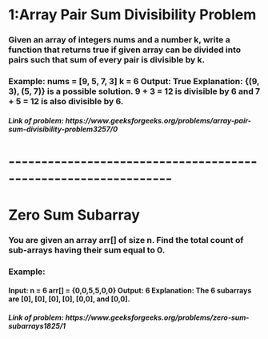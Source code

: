 <h1>1:Array Pair Sum Divisibility Problem</h1>
<h3>Given an array of integers nums and a number k, write a function that returns true if given array can be divided into pairs such that sum of every pair is divisible by k.</h3>
<h3>Example:
nums = [9, 5, 7, 3]
k = 6
Output: 
True
Explanation: 
{(9, 3), (5, 7)} is a 
possible solution. 9 + 3 = 12 is divisible
by 6 and 7 + 5 = 12 is also divisible by 6.
</h3>
<h5>Link of problem: https://www.geeksforgeeks.org/problems/array-pair-sum-divisibility-problem3257/0 </h5>

<h1>---------------------------------------------------------------</h1>
<h1>Zero Sum Subarray</h1>
<h3>You are given an array arr[] of size n. Find the total count of sub-arrays having their sum equal to 0.</h3>
<h3>Example:</h3>
<h4>Input:
n = 6
arr[] = {0,0,5,5,0,0}
Output: 6
Explanation: The 6 subarrays are 
[0], [0], [0], [0], [0,0], and [0,0].</h4>
<h5>Link of problem: https://www.geeksforgeeks.org/problems/zero-sum-subarrays1825/1 </h5>
